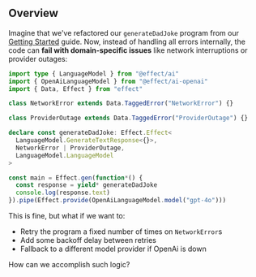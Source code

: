 ## Overview

Imagine that we've refactored our `generateDadJoke` program from our [Getting Started](/docs/ai/getting-started/) guide. Now, instead of handling all errors internally, the code can **fail with domain-specific issues** like network interruptions or provider outages:

```ts twoslash
import type { LanguageModel } from "@effect/ai"
import { OpenAiLanguageModel } from "@effect/ai-openai"
import { Data, Effect } from "effect"

class NetworkError extends Data.TaggedError("NetworkError") {}

class ProviderOutage extends Data.TaggedError("ProviderOutage") {}

declare const generateDadJoke: Effect.Effect<
  LanguageModel.GenerateTextResponse<{}>,
  NetworkError | ProviderOutage,
  LanguageModel.LanguageModel
>

const main = Effect.gen(function*() {
  const response = yield* generateDadJoke
  console.log(response.text)
}).pipe(Effect.provide(OpenAiLanguageModel.model("gpt-4o")))
```

This is fine, but what if we want to:
- Retry the program a fixed number of times on `NetworkError`s
- Add some backoff delay between retries
- Fallback to a different model provider if OpenAi is down

How can we accomplish such logic?
